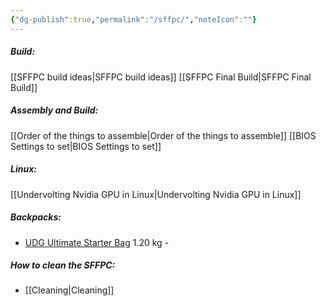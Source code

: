 ```yaml
---
{"dg-publish":true,"permalink":"/sffpc/","noteIcon":""}
---
```


##### Build:
[[SFFPC build ideas\|SFFPC build ideas]]
[[SFFPC Final Build\|SFFPC Final Build]]

##### Assembly and Build:
[[Order of the things to assemble\|Order of the things to assemble]]
[[BIOS Settings to set\|BIOS Settings to set]]

##### Linux:
[[Undervolting Nvidia GPU in Linux\|Undervolting Nvidia GPU in Linux]]

##### Backpacks:
- [UDG Ultimate Starter Bag](https://www.udggear.com/by-product-type/shoulder-bag/udg-ultimate-starterbag-black-white-logo) 1.20 kg - 

##### How to clean the SFFPC:
- [[Cleaning\|Cleaning]]
